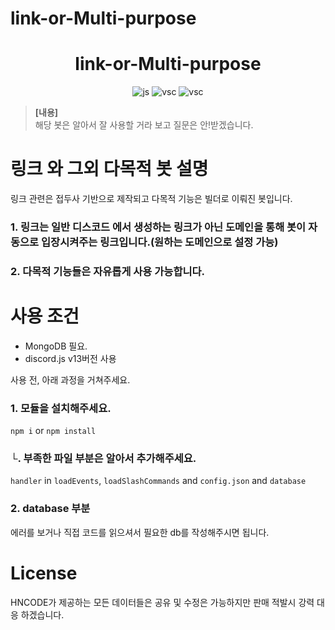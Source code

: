 ﻿# link-or-Multi-purpose
<h1 align="center">link-or-Multi-purpose</h1>
<p align="center">
<img src="https://aleen42.github.io/badges/src/javascript.svg" alt="js"/>
<img src="https://aleen42.github.io/badges/src/visual_studio_code.svg" alt="vsc"/>
<img src="https://aleen42.github.io/badges" alt="vsc"/>
</p>

> **[내용]**<br/>
> 해당 봇은 알아서 잘 사용할 거라 보고 질문은 안!받겠습니다.<br/>

# 링크 와 그외 다목적 봇 설명
링크 관련은 접두사 기반으로 제작되고 다목적 기능은 빌더로 이뤄진 봇입니다.

### 1. 링크는 일반 디스코드 에서 생성하는 링크가 아닌 도메인을 통해 봇이 자동으로 입장시켜주는 링크입니다.(원하는 도메인으로 설정 가능)
### 2. 다목적 기능들은 자유롭게 사용 가능합니다.

# 사용 조건
* MongoDB 필요.
* discord.js v13버전 사용

사용 전, 아래 과정을 거쳐주세요.
### 1. 모듈을 설치해주세요.
`npm i` or `npm install`

###  └. 부족한 파일 부분은 알아서 추가해주세요.
`handler` in `loadEvents`, `loadSlashCommands` and `config.json` and `database`

### 2. database 부분
에러를 보거나 직접 코드를 읽으셔서 필요한 db를 작성해주시면 됩니다.

# License
HNCODE가 제공하는 모든 데이터들은 공유 및 수정은 가능하지만 판매 적발시 강력 대응 하겠습니다.
